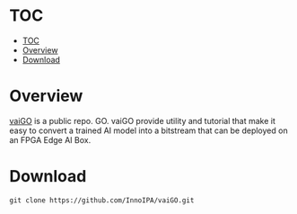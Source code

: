 <!--
 Copyright (c) 2022 Innodisk Crop.
 
 This software is released under the MIT License.
 https://opensource.org/licenses/MIT
-->
# TOC
- [TOC](#toc)
- [Overview](#overview)
- [Download](#download)

# Overview
[vaiGO](https://github.com/InnoIPA/vaiGO) is a public repo. GO. vaiGO provide utility and tutorial that make it easy to convert a trained AI model into a bitstream that can be deployed on an FPGA Edge AI Box. 

# Download
```
git clone https://github.com/InnoIPA/vaiGO.git
```